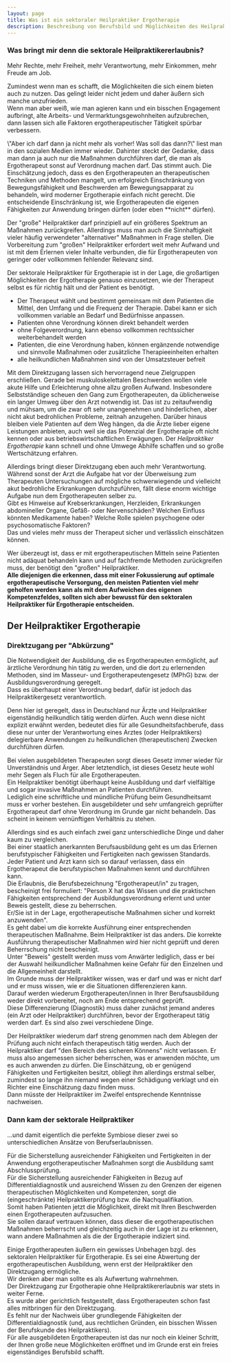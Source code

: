 ```yaml
---
layout: page
title: Was ist ein sektoraler Heilpraktiker Ergotherapie
description: Beschreibung von Berufsbild und Möglichkeiten des Heilpraktiker für Ergotherapie
---
```


### Was bringt mir denn die sektorale Heilpraktikererlaubnis?
Mehr Rechte, mehr Freiheit, mehr Verantwortung, mehr Einkommen, mehr Freude am Job.

Zumindest wenn man es schafft, die Möglichkeiten die sich einem bieten auch zu nutzen.
Das gelingt leider nicht jedem und daher äußern sich manche unzufrieden.  
Wenn man aber weiß, wie man agieren kann und ein bisschen Engagement aufbringt, alte Arbeits- und Vermarktungsgewohnheiten aufzubrechen, dann lassen sich alle Faktoren ergotherapeutischer Tätigkeit spürbar verbessern.
<div markdown="0">
    <div class="left between-text-image"><amp-img src="/assets/images/blog/HPphysioAngestellte/Heilpraktiker_fuer_Angestellte.jpg" width="1484" height="780" layout="responsive" ></amp-img>   </div>
</div>
\"Aber ich darf dann ja nicht mehr als vorher! Was soll das dann?\" liest man in den sozialen Medien immer wieder.  
    Dahinter steckt der Gedanke, dass man dann ja auch nur die Maßnahmen durchführen darf, die man als Ergotherapeut sonst auf Verordnung machen darf.  
    Das stimmt auch. Die Einschätzung jedoch, dass es den Ergotherapeuten an therapeutischen Techniken und Methoden mangelt, um erfolgreich Einschränkung von Bewegungsfähigkeit und Beschwerden am Bewegungsapparat zu behandeln, wird moderner Ergotherapie einfach nicht gerecht.  
    Die entscheidende Einschränkung ist, wie Ergotherapeuten die eigenen Fähigkeiten zur Anwendung bringen dürfen (oder eben **nicht** dürfen).


Der "große" Heilpraktiker darf prinzipiell auf ein größeres Spektrum an Maßnahmen zurückgreifen. Allerdings muss man auch die Sinnhaftigkeit vieler häufig verwendeter "alternativer" Maßnahmen in Frage stellen. Die Vorbereitung zum "großen" Heilpraktiker erfordert weit mehr Aufwand und ist mit dem Erlernen vieler Inhalte verbunden, die für Ergotherapeuten von geringer oder vollkommen fehlender Relevanz sind.

Der sektorale Heilpraktiker für Ergotherapie ist in der Lage, die großartigen Möglichkeiten der Ergotherapie genauso einzusetzen, wie der Therapeut selbst es für richtig hält und der Patient es benötigt.  

- Der Therapeut wählt und bestimmt gemeinsam mit dem Patienten die Mittel, den Umfang und die Frequenz der Therapie. Dabei kann er sich vollkommen variable an Bedarf und Bedürfnisse anpassen.
- Patienten ohne Verordnung können direkt behandelt werden
- ohne Folgeverordnung, kann ebenso vollkommen rechtssicher weiterbehandelt werden
- Patienten, die eine Verordnung haben, können ergänzende notwendige und sinnvolle Maßnahmen oder zusätzliche Therapieeinheiten erhalten
- alle heilkundlichen Maßnahmen sind von der Umsatzsteuer befreit

<div markdown="0">
    <div class="right between-text-image"><amp-img src="https://pbs.twimg.com/media/E572lO2UYAEW4Kt?format=jpg&name=900x900" width="900" height="900" layout="responsive" ></amp-img>   </div>
</div>
Mit dem Direktzugang lassen sich hervorragend neue Zielgruppen erschließen.  
Gerade bei muskuloskelettalen Beschwerden wollen viele akute Hilfe und Erleichterung ohne allzu großen Aufwand.  
Insbesondere Selbstständige scheuen den Gang zum Ergotherapeuten, da üblicherweise ein langer Umweg über den Arzt notwendig ist.  
Das ist zu zeitaufwendig und mühsam, um die zwar oft sehr unangenehmen und hinderlichen, aber nicht akut bedrohlichen Probleme, zeitnah anzugehen.  
Darüber hinaus bleiben viele Patienten auf dem Weg hängen, da die Ärzte lieber eigene Leistungen anbieten, auch weil sie das Potenzial der Ergotherapie oft nicht kennen oder aus betriebswirtschaftlichen Erwägungen.  
Der <em>Heilpraktiker Ergotherapie</em> kann schnell und ohne Umwege Abhilfe schaffen und so große Wertschätzung erfahren.

Allerdings bringt dieser Direktzugang eben auch mehr Verantwortung. 
Während sonst der Arzt die Aufgabe hat vor der Überweisung zum Therapeuten Untersuchungen auf mögliche schwerwiegende und vielleicht akut bedrohliche Erkrankungen durchzuführen, fällt diese enorm wichtige Aufgabe nun dem Ergotherapeuten selber zu.  
Gibt es Hinweise auf Krebserkrankungen, Herzleiden, Erkrankungen abdomineller Organe, Gefäß- oder Nervenschäden? Welchen Einfluss könnten Medikamente haben? Welche Rolle spielen psychogene oder psychosomatische Faktoren?  
Das und vieles mehr muss der Therapeut sicher und verlässlich einschätzen können.

Wer überzeugt ist, dass er mit ergotherapeutischen Mitteln seine Patienten nicht adäquat behandeln kann und auf fachfremde Methoden zurückgreifen muss, der benötigt den "großen" Heilpraktiker.  
**Alle diejenigen die erkennen, dass mit einer Fokussierung auf optimale ergotherapeutische Versorgung, den meisten Patienten viel mehr geholfen werden kann als mit dem Aufweichen des eigenen Kompetenzfeldes, sollten sich aber bewusst für den sektoralen Heilpraktiker für Ergotherapie entscheiden.**  

## Der Heilpraktiker Ergotherapie

### Direktzugang per \"Abkürzung\"

Die Notwendigkeit der Ausbildung, die es Ergotherapeuten ermöglicht, auf ärztliche Verordnung hin tätig zu werden, und die dort zu erlernenden Methoden, sind im Masseur- und Ergotherapeutengesetz (MPhG) bzw. der Ausbildungsverordnung geregelt.  
Dass es überhaupt einer Verordnung bedarf, dafür ist jedoch das Heilpraktikergesetz verantwortlich. 

Denn hier ist geregelt, dass in Deutschland nur Ärzte und Heilpraktiker eigenständig heilkundlich tätig werden dürfen. 
Auch wenn diese nicht explizit erwähnt werden, bedeutet dies für alle Gesundheitsfachberufe, dass diese nur unter der Verantwortung eines Arztes \(oder Heilpraktikers\) delegierbare Anwendungen zu heilkundlichen \(therapeutischen\) Zwecken durchführen dürfen.

Bei vielen ausgebildeten Therapeuten sorgt dieses Gesetz immer wieder für Unverständnis und Ärger. Aber letztendlich, ist dieses Gesetz heute wohl mehr Segen als Fluch für alle Ergotherapeuten.  
Ein Heilpraktiker benötigt überhaupt keine Ausbildung und darf vielfältige und sogar invasive Maßnahmen an Patienten durchführen.  
Lediglich eine schriftliche und mündliche Prüfung beim Gesundheitsamt muss er vorher bestehen. Ein ausgebildeter und sehr umfangreich geprüfter Ergotherapeut darf ohne Verordnung im Grunde gar nicht behandeln. Das scheint in keinem vernünftigen Verhältnis zu stehen.

Allerdings sind es auch einfach zwei ganz unterschiedliche Dinge und daher kaum zu vergleichen.  
Bei einer staatlich anerkannten Berufsausbildung geht es um das Erlernen berufstypischer Fähigkeiten und Fertigkeiten nach gewissen Standards.  
Jeder Patient und Arzt kann sich so darauf verlassen, dass ein Ergotherapeut die berufstypischen Maßnahmen kennt und durchführen kann.  
Die Erlaubnis, die Berufsbezeichnung "Ergotherapeut/in" zu tragen, bescheinigt frei formuliert: "Person X hat das Wissen und die praktischen Fähigkeiten entsprechend der Ausbildungsverordnung erlernt und unter Beweis gestellt, diese zu beherrschen.  
Er/Sie ist in der Lage, ergotherapeutische Maßnahmen sicher und korrekt anzuwenden".  
Es geht dabei um die korrekte Ausführung einer entsprechenden therapeutischen Maßnahme.
Beim Heilpraktiker ist das anders. Die korrekte Ausführung therapeutischer Maßnahmen wird hier nicht geprüft und deren Beherrschung nicht bescheinigt.  
Unter "Beweis" gestellt werden muss vom Anwärter lediglich, dass er bei der Auswahl heilkundlicher Maßnahmen keine Gefahr für den Einzelnen und die Allgemeinheit darstellt.   
Im Grunde muss der Heilpraktiker wissen, was er darf und was er nicht darf und er muss wissen, wie er die Situationen differenzieren kann.   
Darauf werden wiederum Ergotherapeuten/innen in Ihrer Berufsausbildung weder direkt vorbereitet, noch am Ende entsprechend geprüft.   
Diese Differenzierung (Diagnostik) muss daher zunächst jemand anderes (ein Arzt oder Heilpraktiker) durchführen, bevor der Ergotherapeut tätig werden darf.
Es sind also zwei verschiedene Dinge.

Der Heilpraktiker wiederum darf streng genommen nach dem Ablegen der Prüfung auch nicht einfach therapeutisch tätig werden. 
Auch der Heilpraktiker darf "den Bereich des sicheren Könnens" nicht verlassen. Er muss also angemessen sicher beherrschen, was er anwenden möchte, um es auch anwenden zu dürfen. 
Die Einschätzung, ob er genügend Fähigkeiten und Fertigkeiten besitzt, obliegt ihm allerdings erstmal selber, zumindest so lange ihn niemand wegen einer Schädigung verklagt und ein Richter eine Einschätzung dazu finden muss.  
Dann müsste der Heilpraktiker im Zweifel entsprechende Kenntnisse nachweisen.

### Dann kam der sektorale Heilpraktiker 
...und damit eigentlich die perfekte Symbiose dieser zwei so unterschiedlichen Ansätze von Berufserlaubnissen.

Für die Sicherstellung ausreichender Fähigkeiten und Fertigkeiten in der Anwendung ergotherapeutischer Maßnahmen sorgt die Ausbildung samt Abschlussprüfung.  
Für die Sicherstellung ausreichender Fähigkeiten in Bezug auf Differentialdiagnostik und ausreichend Wissen zu den Grenzen der eigenen therapeutischen Möglichkeiten und Kompetenzen, sorgt die (eingeschränkte) Heilpraktikerprüfung bzw. die Nachqualifikation.  
Somit haben Patienten jetzt die Möglichkeit, direkt mit Ihren Beschwerden einen Ergotherapeuten aufzusuchen.  
Sie sollen darauf vertrauen können, dass dieser die ergotherapeutischen Maßnahmen beherrscht und gleichzeitig auch in der Lage ist zu erkennen, wann andere Maßnahmen als die der Ergotherapie indiziert sind.

Einige Ergotherapeuten äußern ein gewisses Unbehagen bzgl. des sektoralen Heilpraktiker für Ergotherapie. Es sei eine Abwertung der ergotherapeutischen Ausbildung, wenn erst der Heilpraktiker den Direktzugang ermögliche.  
Wir denken aber man sollte es als Aufwertung wahrnehmen.  
Der Direktzugang zur Ergotherapie ohne Heilpraktikererlaubnis war stets in weiter Ferne.  
Es wurde aber gerichtlich festgestellt, dass Ergotherapeuten schon fast alles mitbringen für den Direktzugang.   
Es fehlt nur der Nachweis über grundlegende Fähigkeiten der Differentialdiagnostik (und, aus rechtlichen Gründen, ein bisschen Wissen der Berufskunde des Heilpraktikers).  
Für alle ausgebildeten Ergotherapeuten ist das nur noch ein kleiner Schritt, der Ihnen große neue Möglichkeiten eröffnet und im Grunde erst ein freies eigenständiges Berufsbild schafft. 


